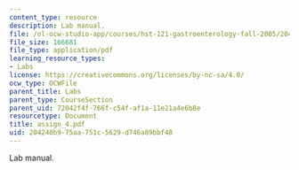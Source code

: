 ```yaml
---
content_type: resource
description: Lab manual.
file: /ol-ocw-studio-app/courses/hst-121-gastroenterology-fall-2005/204240b975aa751c5629d746a89bbf48_assign_4.pdf
file_size: 166681
file_type: application/pdf
learning_resource_types:
- Labs
license: https://creativecommons.org/licenses/by-nc-sa/4.0/
ocw_type: OCWFile
parent_title: Labs
parent_type: CourseSection
parent_uid: 72042f4f-766f-c54f-af1a-11e21a4e6b8e
resourcetype: Document
title: assign_4.pdf
uid: 204240b9-75aa-751c-5629-d746a89bbf48
---
```

Lab manual.